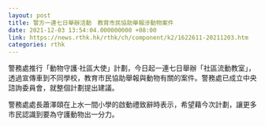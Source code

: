 ```yaml
---
layout: post
title: 警方一連七日舉辦活動　教育市民協助舉報涉動物案件
date: 2021-12-03 13:54:04.000000000 +08:00
link: https://news.rthk.hk/rthk/ch/component/k2/1622611-20211203.htm
categories: rthk
---
```


警務處推行「動物守護·社區大使」計劃，今日起一連七日舉辦「社區流動教室」，透過宣傳車到不同學校，教育市民協助舉報與動物有關的案件。警務處已成立中央諮詢委員會，就整個計劃提出建議。

警務處處長蕭澤頤在上水一間小學的啟動禮致辭時表示，希望藉今次計劃，讓更多市民認識到要為守護動物出一分力。
